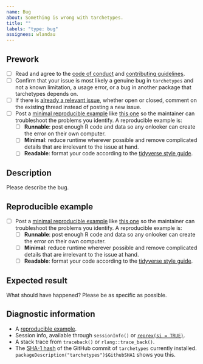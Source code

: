 ```yaml
---
name: Bug
about: Something is wrong with tarchetypes.
title: ""
labels: "type: bug"
assignees: wlandau
---
```


## Prework

* [ ] Read and agree to the [code of conduct](https://ropensci.org/code-of-conduct/) and [contributing guidelines](https://github.com/ropensci/tarchetypes/blob/main/CONTRIBUTING.md).
* [ ] Confirm that your issue is most likely a genuine bug in `tarchetypes` and not a known limitation, a usage error, or a bug in another package that tarchetypes depends on.
* [ ] If there is [already a relevant issue](https://github.com/ropensci/tarchetypes/issues), whether open or closed, comment on the existing thread instead of posting a new issue.
* [ ] Post a [minimal reproducible example](https://www.tidyverse.org/help/) like [this one](https://github.com/ropensci/targets/issues/256#issuecomment-754229683) so the maintainer can troubleshoot the problems you identify. A reproducible example is:
    * [ ] **Runnable**: post enough R code and data so any onlooker can create the error on their own computer.
    * [ ] **Minimal**: reduce runtime wherever possible and remove complicated details that are irrelevant to the issue at hand.
    * [ ] **Readable**: format your code according to the [tidyverse style guide](https://style.tidyverse.org/).

## Description

Please describe the bug.

## Reproducible example

* [ ] Post a [minimal reproducible example](https://www.tidyverse.org/help/) like [this one](https://github.com/ropensci/targets/issues/256#issuecomment-754229683) so the maintainer can troubleshoot the problems you identify. A reproducible example is:
    * [ ] **Runnable**: post enough R code and data so any onlooker can create the error on their own computer.
    * [ ] **Minimal**: reduce runtime wherever possible and remove complicated details that are irrelevant to the issue at hand.
    * [ ] **Readable**: format your code according to the [tidyverse style guide](https://style.tidyverse.org/).

## Expected result

What should have happened? Please be as specific as possible.

## Diagnostic information

* A [reproducible example](https://github.com/tidyverse/reprex).
* Session info, available through `sessionInfo()` or [`reprex(si = TRUE)`](https://github.com/tidyverse/reprex).
* A stack trace from `traceback()` or `rlang::trace_back()`.
* The [SHA-1 hash](https://git-scm.com/book/en/v1/Getting-Started-Git-Basics#Git-Has-Integrity) of the GitHub commit of `tarchetypes` currently installed. `packageDescription("tarchetypes")$GithubSHA1` shows you this.
